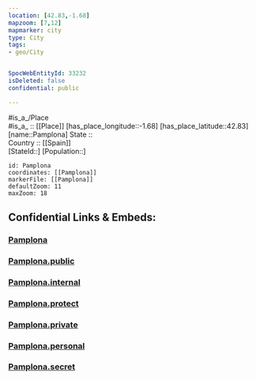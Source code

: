 ```yaml
---
location: [42.83,-1.68] 
mapzoom: [7,12] 
mapmarker: city 
type: City
tags:
- geo/City


SpocWebEntityId: 33232
isDeleted: false
confidential: public

---
```

#is_a_/Place  
#is_a_ :: [[Place]] 
[has_place_longitude::-1.68] 
[has_place_latitude::42.83] 
[name::Pamplona] 
State ::  
Country :: [[Spain]]  
[StateId::] 
[Population::] 



```leaflet
id: Pamplona
coordinates: [[Pamplona]] 
markerFile: [[Pamplona]] 
defaultZoom: 11 
maxZoom: 18
```


## Confidential Links & Embeds: 

### [Pamplona](/_Standards/Earth/Continent/Europe/Europe~South/Spain/Provinces~Spain/Navarra/counties,Navarra/Navarra/cities~Navarra/Pamplona.md) 

### [Pamplona.public](/_public/Earth/Continent/Europe/Europe~South/Spain/Provinces~Spain/Navarra/counties,Navarra/Navarra/cities~Navarra/Pamplona.public.md) 

### [Pamplona.internal](/_internal/Earth/Continent/Europe/Europe~South/Spain/Provinces~Spain/Navarra/counties,Navarra/Navarra/cities~Navarra/Pamplona.internal.md) 

### [Pamplona.protect](/_protect/Earth/Continent/Europe/Europe~South/Spain/Provinces~Spain/Navarra/counties,Navarra/Navarra/cities~Navarra/Pamplona.protect.md) 

### [Pamplona.private](/_private/Earth/Continent/Europe/Europe~South/Spain/Provinces~Spain/Navarra/counties,Navarra/Navarra/cities~Navarra/Pamplona.private.md) 

### [Pamplona.personal](/_personal/Earth/Continent/Europe/Europe~South/Spain/Provinces~Spain/Navarra/counties,Navarra/Navarra/cities~Navarra/Pamplona.personal.md) 

### [Pamplona.secret](/_secret/Earth/Continent/Europe/Europe~South/Spain/Provinces~Spain/Navarra/counties,Navarra/Navarra/cities~Navarra/Pamplona.secret.md)

